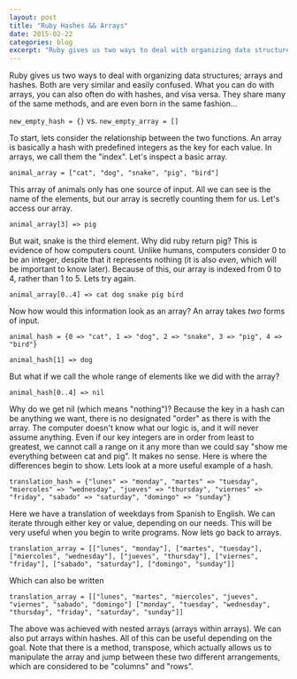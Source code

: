 ```yaml
---
layout: post
title: "Ruby Hashes && Arrays"
date: 2015-02-22
categories: blog
excerpt: "Ruby gives us two ways to deal with organizing data structures; arrays and hashes. Both are very similar and easily confused. What you can do with arrays, you can also often do with hashes, and visa versa. They share many of the same methods, and are even born in the same fashion..."
---
```

<p>
Ruby gives us two ways to deal with organizing data structures; arrays and hashes. Both are very similar and easily confused. What you can do with arrays, you can also often do with hashes, and visa versa. They share many of the same methods, and are even born in the same fashion...
</p><p>
  <code>new_empty_hash = {}</code>
  vs.
  <code>new_empty_array = []</code>
</p><p>
To start, lets consider the relationship between the two functions. An array is basically a hash with predefined integers as the key for each value. In arrays, we call them the "index". Let's inspect a basic array.
</p><p>
  <code>animal_array = ["cat", "dog", "snake", "pig", "bird"]</code>
</p><p>
This array of animals only has one source of input. All we can see is the name of the elements, but our array is secretly counting them for us. Let's access our array.
</p><p>
	<code>animal_array[3] => pig</code>
</p><p>
But wait, snake is the third element. Why did ruby return pig? This is evidence of how computers count. Unlike humans, computers consider 0 to be an integer, despite that it represents nothing (it is also <i>even</i>, which will be important to know later). Because of this, our array is indexed from 0 to 4, rather than 1 to 5. Lets try again.
</p><p>
  <code>animal_array[0..4] => cat dog snake pig bird</code>
</p><p>
Now how would this information look as an array? An array takes <i>two</i> forms of input.
</p><p>
  <code>animal_hash = {0 => "cat", 1 => "dog", 2 => "snake", 3 => "pig", 4 => "bird"}</code>
</p><p>
  <code>animal_hash[1] => dog</code>
</p><p>
But what if we call the whole range of elements like we did with the array?
</p><p>
  <code>animal_hash[0..4] => nil</code>
</p><p>
Why do we get nil (which means "nothing")? Because the key in a hash can be anything we want, there is no designated "order" as there is with the array. The computer doesn't know what our logic is, and it will never assume anything. Even if our key integers are in order from least to greatest, we cannot call a range on it any more than we could say "show me everything between cat and pig". It makes no sense. Here is where the differences begin to show. Lets look at a more useful example of a hash.
</p><p>
<code>translation_hash = {"lunes" => "monday", "martes" => "tuesday", "miercoles" => "wednesday", "jueves" => "thursday", "viernes" => "friday", "sabado" => "saturday", "domingo" => "sunday"}</code>
</p><p>
Here we have a translation of weekdays from Spanish to English. We can iterate through either key or value, depending on our needs. This will be very useful when you begin to write programs. Now lets go back to arrays.
</p><p>
<code>translation_array = [["lunes", "monday"], ["martes", "tuesday"], ["miercoles", "wednesday"], ["jueves", "thursday"], ["viernes", "friday"], ["sabado", "saturday"], ["domingo", "sunday"]]</code>
</p><p>
Which can also be written
</p><p>
	<code>translation_array = [["lunes", "martes", "miercoles", "jueves", "viernes", "sabado", "domingo"] ["monday", "tuesday", "wednesday", "thursday", "friday", "saturday", "sunday"]]</code>
</p><p>
The above was achieved with nested arrays (arrays within arrays). We can also put arrays within hashes. All of this can be useful depending on the goal. Note that there is a method, transpose, which actually allows us to manipulate the array and jump between these two different arrangements, which are considered to be "columns" and "rows".
</p>

